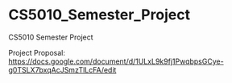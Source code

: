 # CS5010_Semester_Project
CS5010 Semester Project

Project Proposal: https://docs.google.com/document/d/1ULxL9k9fj1PwqbpsGCye-g0TSLX7bxqAcJSmzTlLcFA/edit
